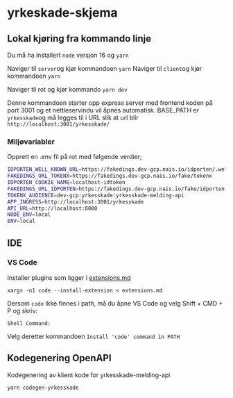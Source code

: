 # yrkeskade-skjema

## Lokal kjøring fra kommando linje
Du må ha installert `node` versjon 16 og `yarn`

Naviger til `server`og kjør kommandoen `yarn`
Naviger til `client`og kjør kommandoen `yarn`

Naviger til rot og kjør kommando `yarn dev`

Denne kommandoen starter opp express server med frontend koden på port 3001 og et
nettleservindu vil åpnes automatisk. BASE_PATH er `yrkesskade`og må legges til i URL slik at url blir `http://localhost:3001/yrkesskade/`

### Miljøvariabler
Opprett en .env fil på rot med følgende verdier;
```bash
IDPORTEN_WELL_KNOWN_URL=https://fakedings.dev-gcp.nais.io/idporten/.well-known/openid-configuration
FAKEDINGS_URL_TOKENX=https://fakedings.dev-gcp.nais.io/fake/tokenx
IDPORTEN_COOKIE_NAME=localhost-idtoken
FAKEDINGS_URL_IDPORTEN=https://fakedings.dev-gcp.nais.io/fake/idporten
TOKENX_AUDIENCE=dev-gcp:yrkesskade:yrkesskade-melding-api
APP_INGRESS=http://localhost:3001/yrkesskade
API_URL=http://localhost:8080
NODE_ENV=local
ENV=local
```

## IDE

### VS Code
Installer plugins som ligger i [extensions.md](extensions.md)

`xargs -n1 code --install-extension < extensions.md`

Dersom `code` ikke finnes i path, må du åpne VS Code og velg Shift + CMD + P og skriv:

`Shell Command:`

Velg deretter kommandoen
`Install 'code' command in PATH`

## Kodegenering OpenAPI

Kodegenering av klient kode for yrkesskade-melding-api

```bash
yarn codegen-yrkesskade
```
